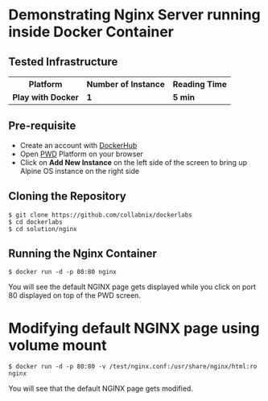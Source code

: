 # Demonstrating Nginx Server running inside Docker Container


## Tested Infrastructure

<table class="tg">
  <tr>
    <th class="tg-yw4l"><b>Platform</b></th>
    <th class="tg-yw4l"><b>Number of Instance</b></th>
    <th class="tg-yw4l"><b>Reading Time</b></th>
    
  </tr>
  <tr>
    <td class="tg-yw4l"><b> Play with Docker</b></td>
    <td class="tg-yw4l"><b>1</b></td>
    <td class="tg-yw4l"><b>5 min</b></td>
    
  </tr>
  
</table>

## Pre-requisite

- Create an account with [DockerHub](https://hub.docker.com)
- Open [PWD](https://labs.play-with-docker.com/) Platform on your browser 
- Click on **Add New Instance** on the left side of the screen to bring up Alpine OS instance on the right side


## Cloning the Repository



```
$ git clone https://github.com/collabnix/dockerlabs
$ cd dockerlabs
$ cd solution/nginx
```

## Running the Nginx Container 

```
$ docker run -d -p 80:80 nginx
```

You will see the default NGINX page gets displayed while you click on port 80 displayed on top of the PWD screen.


# Modifying default NGINX page using volume mount

```
$ docker run -d -p 80:80 -v /test/nginx.conf:/usr/share/nginx/html:ro  nginx
```

You will see that the default NGINX page gets modified.
